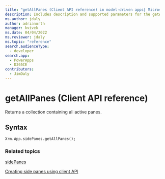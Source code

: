```yaml
---
title: "getAllPanes (Client API reference) in model-driven apps| MicrosoftDocs"
description: Includes description and supported parameters for the getAllPanes method.
ms.author: jdaly
author: adrianorth
manager: kvivek
ms.date: 04/04/2022
ms.reviewer: jdaly
ms.topic: "reference"
search.audienceType: 
  - developer
search.app: 
  - PowerApps
  - D365CE
contributors:
  - JimDaly
---
```

# getAllPanes (Client API reference)

Returns a collection containing all active panes.

## Syntax

`Xrm.App.sidePanes.getAllPanes();`

### Related topics

[sidePanes](../../xrm-app-sidepanes.md)

[Creating side panes using client API](../../../create-app-side-panes.md)